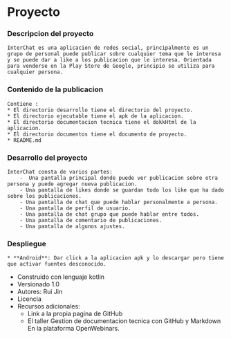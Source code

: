 # Proyecto

 ### Descripcion del proyecto
    InterChat es una aplicacion de redes social, principalmente es un grupo de personal puede publicar sobre cualquier tema que le interesa y se puede dar a like a los publicacion que le interesa. Orientada para venderse en la Play Store de Google, principio se utiliza para cualquier persona. 

 ### Contenido de la publicacion
    Contiene : 
    * El directorio desarrollo tiene el directorio del proyecto. 
    * El directorio ejecutable tiene el apk de la aplicacion.
    * El directorio documentacion tecnica tiene el dokkHtml de la aplicacion.
    * El directorio documentos tiene el documento de proyecto.
    * README.md

 ### Desarrollo del proyecto
    InterChat consta de varios partes: 
        -  Una pantalla principal donde puede ver publicacion sobre otra persona y puede agregar nueva publicacion. 
        - Una pantalla de likes donde se guardan todo los like que ha dado sobre los publicaciones.
        - Una pantalla de chat que puede hablar personalmente a persona.
        - Una pantalla de perfil de usuario.
		- Una pantalla de chat grupo que puede hablar entre todos.
		- Una pantalla de comentario de publicaciones. 
		- Una pantalla de algunos ajustes. 


 ### Despliegue
    * **Android**: Dar click a la aplicacion apk y lo descargar pero tiene que activar fuentes desconocido.

 * Construido con  lenguaje kotlin
 * Versionado 1.0
 * Autores: Rui Jin
 * Licencia 
 * Recursos adicionales:
    * Link a la propia pagina de GitHub
    * El taller Gestion de documentacion tecnica con GitHub y Markdown En la plataforma OpenWebinars.

